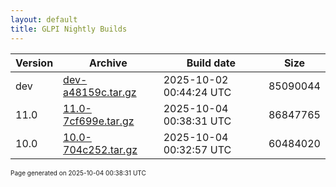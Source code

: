 ```yaml
---
layout: default
title: GLPI Nightly Builds
---
```


Version|Archive|Build date|Size
---|---|---|---
dev|[dev-a48159c.tar.gz](dev-a48159c.tar.gz)|2025-10-02 00:44:24 UTC|85090044
11.0|[11.0-7cf699e.tar.gz](11.0-7cf699e.tar.gz)|2025-10-04 00:38:31 UTC|86847765
10.0|[10.0-704c252.tar.gz](10.0-704c252.tar.gz)|2025-10-04 00:32:57 UTC|60484020

<font size="1">Page generated on 2025-10-04 00:38:31 UTC</font>
